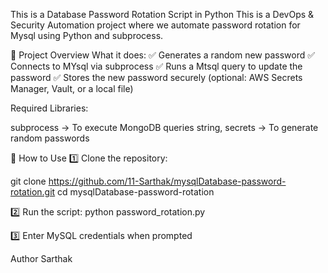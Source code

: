 This is a Database Password Rotation Script in Python
This is a DevOps & Security Automation project where we automate password rotation for Mysql using Python and subprocess.

📌 Project Overview
What it does:
✅ Generates a random new password
✅ Connects to MYsql via subprocess
✅ Runs a Mtsql query to update the password
✅ Stores the new password securely (optional: AWS Secrets Manager, Vault, or a local file)

Required Libraries:

subprocess → To execute MongoDB queries
string, secrets → To generate random passwords



📂 How to Use
1️⃣ Clone the repository:

git clone https://github.com/11-Sarthak/mysqlDatabase-password-rotation.git
cd mysqlDatabase-password-rotation

2️⃣ Run the script:
python password_rotation.py

3️⃣ Enter MySQL credentials when prompted

Author
Sarthak
